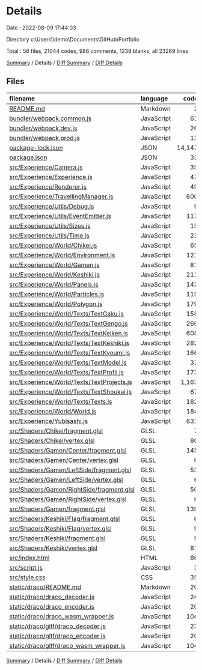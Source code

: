# Details

Date : 2022-08-09 17:44:03

Directory c:\\Users\\idemo\\Documents\\GitHub\\Portfolio

Total : 56 files,  21044 codes, 986 comments, 1239 blanks, all 23269 lines

[Summary](results.md) / Details / [Diff Summary](diff.md) / [Diff Details](diff-details.md)

## Files
| filename | language | code | comment | blank | total |
| :--- | :--- | ---: | ---: | ---: | ---: |
| [README.md](/README.md) | Markdown | 2 | 0 | 1 | 3 |
| [bundler/webpack.common.js](/bundler/webpack.common.js) | JavaScript | 61 | 6 | 7 | 74 |
| [bundler/webpack.dev.js](/bundler/webpack.dev.js) | JavaScript | 26 | 28 | 2 | 56 |
| [bundler/webpack.prod.js](/bundler/webpack.prod.js) | JavaScript | 13 | 0 | 2 | 15 |
| [package-lock.json](/package-lock.json) | JSON | 14,147 | 0 | 1 | 14,148 |
| [package.json](/package.json) | JSON | 33 | 0 | 1 | 34 |
| [src/Experience/Camera.js](/src/Experience/Camera.js) | JavaScript | 35 | 10 | 16 | 61 |
| [src/Experience/Experience.js](/src/Experience/Experience.js) | JavaScript | 47 | 45 | 29 | 121 |
| [src/Experience/Renderer.js](/src/Experience/Renderer.js) | JavaScript | 49 | 3 | 14 | 66 |
| [src/Experience/TravellingManager.js](/src/Experience/TravellingManager.js) | JavaScript | 600 | 43 | 56 | 699 |
| [src/Experience/Utils/Debug.js](/src/Experience/Utils/Debug.js) | JavaScript | 9 | 0 | 3 | 12 |
| [src/Experience/Utils/EventEmitter.js](/src/Experience/Utils/EventEmitter.js) | JavaScript | 117 | 27 | 35 | 179 |
| [src/Experience/Utils/Sizes.js](/src/Experience/Utils/Sizes.js) | JavaScript | 15 | 2 | 5 | 22 |
| [src/Experience/Utils/Time.js](/src/Experience/Utils/Time.js) | JavaScript | 23 | 3 | 7 | 33 |
| [src/Experience/World/Chikei.js](/src/Experience/World/Chikei.js) | JavaScript | 65 | 6 | 19 | 90 |
| [src/Experience/World/Environment.js](/src/Experience/World/Environment.js) | JavaScript | 121 | 44 | 28 | 193 |
| [src/Experience/World/Gamen.js](/src/Experience/World/Gamen.js) | JavaScript | 81 | 5 | 16 | 102 |
| [src/Experience/World/Keshiki.js](/src/Experience/World/Keshiki.js) | JavaScript | 211 | 44 | 44 | 299 |
| [src/Experience/World/Panels.js](/src/Experience/World/Panels.js) | JavaScript | 142 | 3 | 34 | 179 |
| [src/Experience/World/Particles.js](/src/Experience/World/Particles.js) | JavaScript | 115 | 9 | 29 | 153 |
| [src/Experience/World/Polygon.js](/src/Experience/World/Polygon.js) | JavaScript | 179 | 5 | 15 | 199 |
| [src/Experience/World/Texts/TextGaku.js](/src/Experience/World/Texts/TextGaku.js) | JavaScript | 158 | 39 | 32 | 229 |
| [src/Experience/World/Texts/TextGengo.js](/src/Experience/World/Texts/TextGengo.js) | JavaScript | 266 | 47 | 61 | 374 |
| [src/Experience/World/Texts/TextKeiken.js](/src/Experience/World/Texts/TextKeiken.js) | JavaScript | 608 | 103 | 87 | 798 |
| [src/Experience/World/Texts/TextKeshiki.js](/src/Experience/World/Texts/TextKeshiki.js) | JavaScript | 282 | 34 | 34 | 350 |
| [src/Experience/World/Texts/TextKyoumi.js](/src/Experience/World/Texts/TextKyoumi.js) | JavaScript | 166 | 46 | 36 | 248 |
| [src/Experience/World/Texts/TextModel.js](/src/Experience/World/Texts/TextModel.js) | JavaScript | 37 | 3 | 12 | 52 |
| [src/Experience/World/Texts/TextProfil.js](/src/Experience/World/Texts/TextProfil.js) | JavaScript | 173 | 40 | 30 | 243 |
| [src/Experience/World/Texts/TextProjects.js](/src/Experience/World/Texts/TextProjects.js) | JavaScript | 1,163 | 142 | 185 | 1,490 |
| [src/Experience/World/Texts/TextShoukai.js](/src/Experience/World/Texts/TextShoukai.js) | JavaScript | 67 | 26 | 20 | 113 |
| [src/Experience/World/Texts/Texts.js](/src/Experience/World/Texts/Texts.js) | JavaScript | 182 | 23 | 31 | 236 |
| [src/Experience/World/World.js](/src/Experience/World/World.js) | JavaScript | 184 | 35 | 61 | 280 |
| [src/Experience/Yubisashi.js](/src/Experience/Yubisashi.js) | JavaScript | 631 | 101 | 33 | 765 |
| [src/Shaders/Chikei/fragment.glsl](/src/Shaders/Chikei/fragment.glsl) | GLSL | 7 | 0 | 3 | 10 |
| [src/Shaders/Chikei/vertex.glsl](/src/Shaders/Chikei/vertex.glsl) | GLSL | 80 | 4 | 15 | 99 |
| [src/Shaders/Gamen/Center/fragment.glsl](/src/Shaders/Gamen/Center/fragment.glsl) | GLSL | 145 | 3 | 25 | 173 |
| [src/Shaders/Gamen/Center/vertex.glsl](/src/Shaders/Gamen/Center/vertex.glsl) | GLSL | 6 | 0 | 2 | 8 |
| [src/Shaders/Gamen/LeftSide/fragment.glsl](/src/Shaders/Gamen/LeftSide/fragment.glsl) | GLSL | 53 | 12 | 13 | 78 |
| [src/Shaders/Gamen/LeftSide/vertex.glsl](/src/Shaders/Gamen/LeftSide/vertex.glsl) | GLSL | 6 | 0 | 2 | 8 |
| [src/Shaders/Gamen/RightSide/fragment.glsl](/src/Shaders/Gamen/RightSide/fragment.glsl) | GLSL | 50 | 5 | 14 | 69 |
| [src/Shaders/Gamen/RightSide/vertex.glsl](/src/Shaders/Gamen/RightSide/vertex.glsl) | GLSL | 6 | 0 | 2 | 8 |
| [src/Shaders/Gamen/fragment.glsl](/src/Shaders/Gamen/fragment.glsl) | GLSL | 139 | 17 | 38 | 194 |
| [src/Shaders/Keshiki/Flag/fragment.glsl](/src/Shaders/Keshiki/Flag/fragment.glsl) | GLSL | 6 | 1 | 5 | 12 |
| [src/Shaders/Keshiki/Flag/vertex.glsl](/src/Shaders/Keshiki/Flag/vertex.glsl) | GLSL | 9 | 1 | 8 | 18 |
| [src/Shaders/Keshiki/fragment.glsl](/src/Shaders/Keshiki/fragment.glsl) | GLSL | 9 | 0 | 3 | 12 |
| [src/Shaders/Keshiki/vertex.glsl](/src/Shaders/Keshiki/vertex.glsl) | GLSL | 81 | 4 | 15 | 100 |
| [src/index.html](/src/index.html) | HTML | 86 | 0 | 18 | 104 |
| [src/script.js](/src/script.js) | JavaScript | 3 | 1 | 3 | 7 |
| [src/style.css](/src/style.css) | CSS | 35 | 2 | 5 | 42 |
| [static/draco/README.md](/static/draco/README.md) | Markdown | 20 | 0 | 13 | 33 |
| [static/draco/draco_decoder.js](/static/draco/draco_decoder.js) | JavaScript | 24 | 4 | 24 | 52 |
| [static/draco/draco_encoder.js](/static/draco/draco_encoder.js) | JavaScript | 20 | 3 | 11 | 34 |
| [static/draco/draco_wasm_wrapper.js](/static/draco/draco_wasm_wrapper.js) | JavaScript | 104 | 0 | 1 | 105 |
| [static/draco/gltf/draco_decoder.js](/static/draco/gltf/draco_decoder.js) | JavaScript | 23 | 4 | 21 | 48 |
| [static/draco/gltf/draco_encoder.js](/static/draco/gltf/draco_encoder.js) | JavaScript | 20 | 3 | 11 | 34 |
| [static/draco/gltf/draco_wasm_wrapper.js](/static/draco/gltf/draco_wasm_wrapper.js) | JavaScript | 104 | 0 | 1 | 105 |

[Summary](results.md) / Details / [Diff Summary](diff.md) / [Diff Details](diff-details.md)